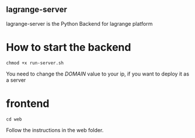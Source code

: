 ##  lagrange-server
lagrange-server is the Python Backend for lagrange platform

# How to start the backend
```shell
chmod +x run-server.sh
```

You need to change the _DOMAIN_ value to your ip, if you want to deploy it as a server

# frontend

```shell
cd web
```
Follow the instructions in the web folder.
